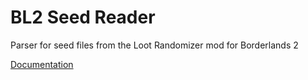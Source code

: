 # BL2 Seed Reader

Parser for seed files from the Loot Randomizer mod for Borderlands 2

[Documentation](https://docs.barkshark.xyz/bl2-seed-reader)
